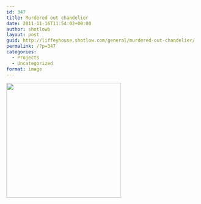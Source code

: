 ```yaml
---
id: 347
title: Murdered out chandelier
date: 2011-11-16T11:54:02+00:00
author: shotlowb
layout: post
guid: http://liffeyhouse.shotlow.com/general/murdered-out-chandelier/
permalink: /?p=347
categories:
  - Projects
  - Uncategorized
format: image
---
```

[<img class="alignnone size-medium wp-image-346" title="20111116-115224.jpg" src="http://localhost:4567/wp-content/uploads/2011/11/20111116-115224-300x300.jpg" alt="" width="300" height="300" srcset="http://localhost:4567/wp-content/uploads/2011/11/20111116-115224-300x300.jpg 300w, http://localhost:4567/wp-content/uploads/2011/11/20111116-115224-150x150.jpg 150w, http://localhost:4567/wp-content/uploads/2011/11/20111116-115224-768x768.jpg 768w, http://localhost:4567/wp-content/uploads/2011/11/20111116-115224-100x100.jpg 100w, http://localhost:4567/wp-content/uploads/2011/11/20111116-115224.jpg 1024w" sizes="(max-width: 300px) 100vw, 300px" />](http://localhost:4567/wp-content/uploads/2011/11/20111116-115224.jpg)